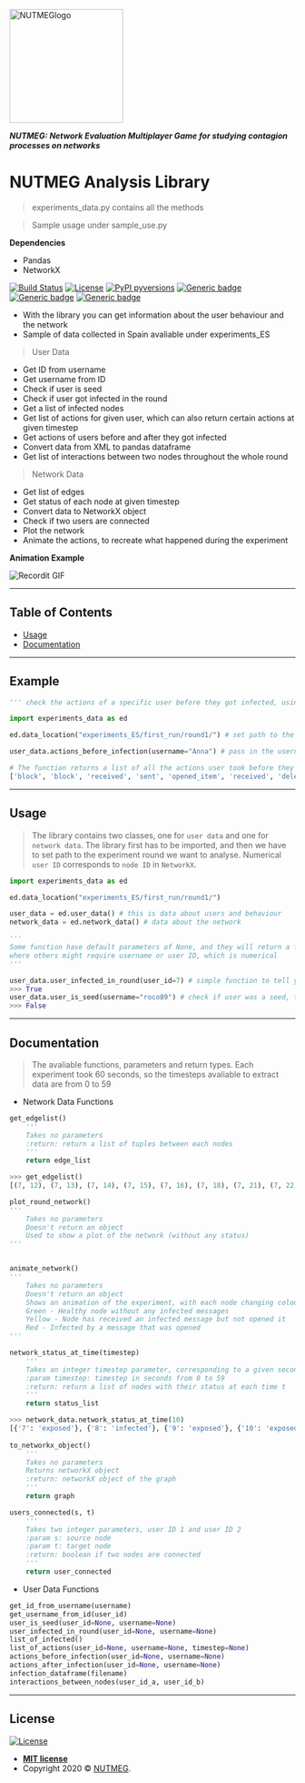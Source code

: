 <a href="http://fvcproductions.com"><img src="https://i.ibb.co/wrVMjTr/nutmeg.png" width="200px" title="NUTMEGlogo" alt="NUTMEGlogo"></a>

***NUTMEG: Network Evaluation Multiplayer Game for studying contagion processes on networks***

# NUTMEG Analysis Library

> experiments_data.py contains all the methods

> Sample usage under sample_use.py


**Dependencies**

- Pandas
- NetworkX 

[![Build Status](http://img.shields.io/travis/badges/badgerbadgerbadger.svg?style=flat-square)](https://travis-ci.org/badges/badgerbadgerbadger) [![License](http://img.shields.io/:license-mit-blue.svg?style=flat-square)](http://badges.mit-license.org) [![PyPI pyversions](https://img.shields.io/pypi/pyversions/ansicolortags.svg)](https://pypi.python.org/pypi/ansicolortags/) [![Generic badge](https://img.shields.io/badge/release-1.0-blue.svg)](https://shields.io/) [![Generic badge](https://img.shields.io/badge/NetworkX-2.1-blue.svg)](https://shields.io/) [![Generic badge](https://img.shields.io/badge/pandas-0.23.4-blue.svg)](https://shields.io/)


- With the library you can get information about the user behaviour and the network 
- Sample of data collected in Spain avaliable under experiments_ES

> User Data

- Get ID from username 
- Get username from ID
- Check if user is seed 
- Check if user got infected in the round
- Get a list of infected nodes 
- Get list of actions for given user, which can also return certain actions at given timestep
- Get actions of users before and after they got infected
- Convert data from XML to pandas dataframe 
- Get list of interactions between two nodes throughout the whole round 

> Network Data

- Get list of edges
- Get status of each node at given timestep
- Convert data to NetworkX object
- Check if two users are connected 
- Plot the network
- Animate the actions, to recreate what happened during the experiment

**Animation Example**

![Recordit GIF](https://i.ibb.co/R9k2Gxs/ezgif-5-24c13b369335.gif)

---

## Table of Contents

- [Usage](#usage)
- [Documentation](#documentation)

---

## Example

```python 
''' check the actions of a specific user before they got infected, using their username '''

import experiments_data as ed

ed.data_location("experiments_ES/first_run/round1/") # set path to the experiment

user_data.actions_before_infection(username="Anna") # pass in the username as parameter without XML extension

# The function returns a list of all the actions user took before they got infected
['block', 'block', 'received', 'sent', 'opened_item', 'received', 'deleted', 'received', 'deleted', 'sent', 'sent', 'sent', 'received']

```

---

## Usage
> The library contains two classes, one for `user data` and one for `network data`.
> The library first has to be imported, and then we have to set path to the experiment round we want to analyse.
> Numerical `user ID` corresponds to `node ID` in `NetworkX`.

```python 
import experiments_data as ed

ed.data_location("experiments_ES/first_run/round1/") 

user_data = ed.user_data() # this is data about users and behaviour
network_data = ed.network_data() # data about the network

'''
Some function have default parameters of None, and they will return a full list of actions,
where others might require username or user ID, which is numerical 
'''

user_data.user_infected_in_round(user_id=7) # simple function to tell you if a user was infected in the round, you can use either user ID or username
>>> True
user_data.user_is_seed(username="roco89") # check if user was a seed, the parameter is also either username or user ID 
>>> False
```

---

## Documentation
> The avaliable functions, parameters and return types.
> Each experiment took 60 seconds, so the timesteps avaliable to extract data are from 0 to 59 

- Network Data Functions

```python 
get_edgelist()
	'''
	Takes no parameters
	:return: return a list of tuples between each nodes
	'''
	return edge_list

>>> get_edgelist()
[(7, 12), (7, 13), (7, 14), (7, 15), (7, 16), (7, 18), (7, 21), (7, 22), (8, 9)]

plot_round_network()
'''
	Takes no parameters
	Doesn't return an object
	Used to show a plot of the network (without any status)
'''


animate_network()
'''
	Takes no parameters
	Doesn't return an object
	Shows an animation of the experiment, with each node changing colour depending on its status
	Green - Healthy node without any infected messages
	Yellow - Node has received an infected message but not opened it
	Red - Infected by a message that was opened 
'''

network_status_at_time(timestep)
	'''
	Takes an integer timestep parameter, corresponding to a given second in the experiment 
	:param timestep: timestep in seconds from 0 to 59
	:return: return a list of nodes with their status at each time t
	'''
	return status_list

>>> network_data.network_status_at_time(10)
[{'7': 'exposed'}, {'8': 'infected'}, {'9': 'exposed'}, {'10': 'exposed'}, {'11': 'healthy'}, {'12': 'healthy'}, {'13': 'healthy'}]
		
to_networkx_object()
	'''
	Takes no parameters
	Returns networkX object 
	:return: networkX object of the graph
	'''
	return graph

users_connected(s, t)
	'''
	Takes two integer parameters, user ID 1 and user ID 2
	:param s: source node
	:param t: target node
	:return: boolean if two nodes are connected
	'''
	return user_connected
```

- User Data Functions 

```python 
get_id_from_username(username)
get_username_from_id(user_id)
user_is_seed(user_id=None, username=None)
user_infected_in_round(user_id=None, username=None)
list_of_infected()
list_of_actions(user_id=None, username=None, timestep=None)
actions_before_infection(user_id=None, username=None)
actions_after_infection(user_id=None, username=None)
infection_dataframe(filename)
interactions_between_nodes(user_id_a, user_id_b)
```

---

## License

[![License](http://img.shields.io/:license-mit-blue.svg?style=flat-square)](http://badges.mit-license.org)

- **[MIT license](http://opensource.org/licenses/mit-license.php)**
- Copyright 2020 © <a href="https://nutmeg.social" target="_blank">NUTMEG</a>.